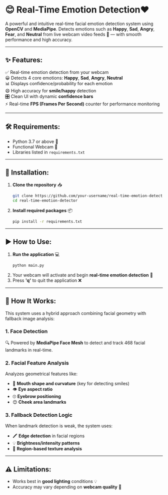 # 😊 Real-Time Emotion Detection❤️

A powerful and intuitive real-time facial emotion detection system using **OpenCV** and **MediaPipe**. Detects emotions such as **Happy**, **Sad**, **Angry**, **Fear**, and **Neutral** from live webcam video feeds 🎥 — with smooth performance and high accuracy.

---

## ✨ Features:

✅ Real-time emotion detection from your webcam  
😀 Detects 4 core emotions: **Happy**, **Sad**, **Angry**, **Neutral**  
📊 Displays confidence/probability for each emotion  
😄 High accuracy for **smile/happy** detection  
🎛️ Clean UI with dynamic **confidence bars**  
⚡ Real-time **FPS (Frames Per Second)** counter for performance monitoring  

---

## 🛠 Requirements:

- Python 3.7 or above 🐍  
- Functional Webcam 🎥  
- Libraries listed in `requirements.txt`

---

## 🚀 Installation:

1. **Clone the repository** 📥
   ```bash
   git clone https://github.com/your-username/real-time-emotion-detector.git
   cd real-time-emotion-detector
   ```
2. **Install required packages** 📦
   ```bash
   pip install -r requirements.txt
   ```
---

## ▶️ How to Use:

1. **Run the application** 💻
   ```bash
   python main.py
   ```
2. Your webcam will activate and begin **real-time emotion detection** 🧠  
3. Press **'q'** to quit the application ❌
---

## 🧠 How It Works:

This system uses a hybrid approach combining facial geometry with fallback image analysis:

### 1. **Face Detection**  
🔍 Powered by **MediaPipe Face Mesh** to detect and track 468 facial landmarks in real-time.

### 2. **Facial Feature Analysis**  
Analyzes geometrical features like:
- 👄 **Mouth shape and curvature** (key for detecting smiles)
- 👁 **Eye aspect ratio**
- 🙄 **Eyebrow positioning**
- 😊 **Cheek area landmarks**

### 3. **Fallback Detection Logic**  
When landmark detection is weak, the system uses:
- 🖍 **Edge detection** in facial regions  
- 💡 **Brightness/intensity patterns**  
- 🔲 **Region-based texture analysis**
---

## ⚠️ Limitations:

- Works best in **good lighting** conditions 💡  
- Accuracy may vary depending on **webcam quality** 📸  
